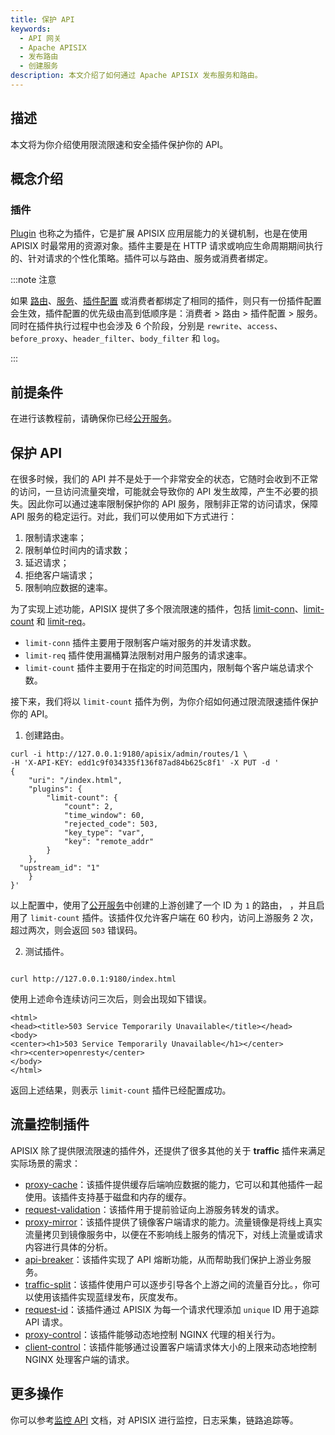 ```yaml
---
title: 保护 API
keywords:
  - API 网关
  - Apache APISIX
  - 发布路由
  - 创建服务
description: 本文介绍了如何通过 Apache APISIX 发布服务和路由。
---
```


<!--
#
# Licensed to the Apache Software Foundation (ASF) under one or more
# contributor license agreements.  See the NOTICE file distributed with
# this work for additional information regarding copyright ownership.
# The ASF licenses this file to You under the Apache License, Version 2.0
# (the "License"); you may not use this file except in compliance with
# the License.  You may obtain a copy of the License at
#
#     http://www.apache.org/licenses/LICENSE-2.0
#
# Unless required by applicable law or agreed to in writing, software
# distributed under the License is distributed on an "AS IS" BASIS,
# WITHOUT WARRANTIES OR CONDITIONS OF ANY KIND, either express or implied.
# See the License for the specific language governing permissions and
# limitations under the License.
#
-->

## 描述

本文将为你介绍使用限流限速和安全插件保护你的 API。

## 概念介绍

### 插件

[Plugin](./terminology/plugin.md) 也称之为插件，它是扩展 APISIX 应用层能力的关键机制，也是在使用 APISIX 时最常用的资源对象。插件主要是在 HTTP 请求或响应生命周期期间执行的、针对请求的个性化策略。插件可以与路由、服务或消费者绑定。

:::note 注意

如果 [路由](./terminology/route.md)、[服务](./terminology/service.md)、[插件配置](./terminology/plugin-config.md) 或消费者都绑定了相同的插件，则只有一份插件配置会生效，插件配置的优先级由高到低顺序是：消费者 > 路由 > 插件配置 > 服务。同时在插件执行过程中也会涉及 6 个阶段，分别是 `rewrite`、`access`、`before_proxy`、`header_filter`、`body_filter` 和 `log`。

:::

## 前提条件

在进行该教程前，请确保你已经[公开服务](./expose-api.md)。

## 保护 API

在很多时候，我们的 API 并不是处于一个非常安全的状态，它随时会收到不正常的访问，一旦访问流量突增，可能就会导致你的 API 发生故障，产生不必要的损失。因此你可以通过速率限制保护你的 API 服务，限制非正常的访问请求，保障 API 服务的稳定运行。对此，我们可以使用如下方式进行：

1. 限制请求速率；
2. 限制单位时间内的请求数；
3. 延迟请求；
4. 拒绝客户端请求；
5. 限制响应数据的速率。

为了实现上述功能，APISIX 提供了多个限流限速的插件，包括 [limit-conn](./plugins/limit-conn.md)、[limit-count](./plugins/limit-count.md) 和 [limit-req](./plugins/limit-req.md)。

- `limit-conn` 插件主要用于限制客户端对服务的并发请求数。
- `limit-req` 插件使用漏桶算法限制对用户服务的请求速率。
- `limit-count` 插件主要用于在指定的时间范围内，限制每个客户端总请求个数。

接下来，我们将以 `limit-count` 插件为例，为你介绍如何通过限流限速插件保护你的 API。

1. 创建路由。

```shell
curl -i http://127.0.0.1:9180/apisix/admin/routes/1 \
-H 'X-API-KEY: edd1c9f034335f136f87ad84b625c8f1' -X PUT -d '
{
    "uri": "/index.html",
    "plugins": {
        "limit-count": {
            "count": 2,
            "time_window": 60,
            "rejected_code": 503,
            "key_type": "var",
            "key": "remote_addr"
        }
    },
  "upstream_id": "1"
    }
}'

```

以上配置中，使用了[公开服务](./expose-api.md)中创建的上游创建了一个 ID 为 `1` 的路由， ，并且启用了 `limit-count` 插件。该插件仅允许客户端在 60 秒内，访问上游服务 2 次，超过两次，则会返回 `503` 错误码。

2. 测试插件。

```shell

curl http://127.0.0.1:9180/index.html

```

使用上述命令连续访问三次后，则会出现如下错误。

```
<html>
<head><title>503 Service Temporarily Unavailable</title></head>
<body>
<center><h1>503 Service Temporarily Unavailable</h1></center>
<hr><center>openresty</center>
</body>
</html>
```

返回上述结果，则表示 `limit-count` 插件已经配置成功。

## 流量控制插件

APISIX 除了提供限流限速的插件外，还提供了很多其他的关于 **traffic** 插件来满足实际场景的需求：

- [proxy-cache](./plugins/proxy-cache.md)：该插件提供缓存后端响应数据的能力，它可以和其他插件一起使用。该插件支持基于磁盘和内存的缓存。
- [request-validation](./plugins/request-validation.md)：该插件用于提前验证向上游服务转发的请求。
- [proxy-mirror](./plugins/proxy-mirror.md)：该插件提供了镜像客户端请求的能力。流量镜像是将线上真实流量拷贝到镜像服务中，以便在不影响线上服务的情况下，对线上流量或请求内容进行具体的分析。
- [api-breaker](./plugins/api-breaker.md)：该插件实现了 API 熔断功能，从而帮助我们保护上游业务服务。
- [traffic-split](./plugins/traffic-split.md)：该插件使用户可以逐步引导各个上游之间的流量百分比。，你可以使用该插件实现蓝绿发布，灰度发布。
- [request-id](./plugins/request-id.md)：该插件通过 APISIX 为每一个请求代理添加 `unique` ID 用于追踪 API 请求。
- [proxy-control](./plugins/proxy-control.md)：该插件能够动态地控制 NGINX 代理的相关行为。
- [client-control](./plugins/client-control.md)：该插件能够通过设置客户端请求体大小的上限来动态地控制 NGINX 处理客户端的请求。

## 更多操作

你可以参考[监控 API](./observe-your-api.md) 文档，对 APISIX 进行监控，日志采集，链路追踪等。
